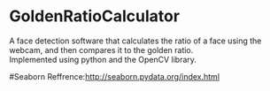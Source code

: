 # GoldenRatioCalculator
A face detection software that calculates the ratio of a face using the webcam, and then compares it to the golden ratio. <br>
Implemented using python and the OpenCV library.

#Seaborn
Reffrence:http://seaborn.pydata.org/index.html
